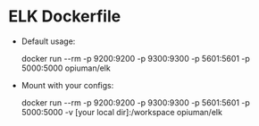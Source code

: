 # ELK Dockerfile

 - Default usage:

    docker run --rm -p 9200:9200 -p 9300:9300 -p 5601:5601 -p 5000:5000 opiuman/elk

 - Mount with your configs:

    docker run --rm -p 9200:9200 -p 9300:9300 -p 5601:5601 -p 5000:5000 -v [your local dir]:/workspace opiuman/elk
